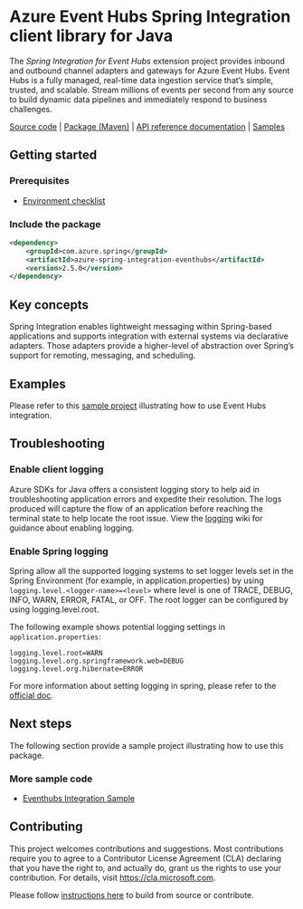 # Azure Event Hubs Spring Integration client library for Java

The *Spring Integration for Event Hubs* extension project provides inbound and outbound channel adapters and gateways for Azure Event Hubs.
Event Hubs is a fully managed, real-time data ingestion service that’s simple, trusted, and scalable. Stream millions of events per second from any source to build dynamic data pipelines and immediately respond to business challenges.

[Source code][src] | [Package (Maven)][package] | [API reference documentation][refdocs] | [Samples][sample]

## Getting started

### Prerequisites
- [Environment checklist][environment_checklist]

### Include the package
[//]: # ({x-version-update-start;com.azure.spring:azure-spring-integration-eventhubs;current})
```xml
<dependency>
    <groupId>com.azure.spring</groupId>
    <artifactId>azure-spring-integration-eventhubs</artifactId>
    <version>2.5.0</version>
</dependency>
```
[//]: # ({x-version-update-end})

## Key concepts
Spring Integration enables lightweight messaging within Spring-based applications and supports integration with external systems via declarative adapters. Those adapters provide a higher-level of abstraction over Spring’s support for remoting, messaging, and scheduling.

## Examples
Please refer to this [sample project][sample] illustrating how to use Event Hubs integration.

## Troubleshooting
### Enable client logging
Azure SDKs for Java offers a consistent logging story to help aid in troubleshooting application errors and expedite their resolution. The logs produced will capture the flow of an application before reaching the terminal state to help locate the root issue. View the [logging][logging] wiki for guidance about enabling logging.

### Enable Spring logging
Spring allow all the supported logging systems to set logger levels set in the Spring Environment (for example, in application.properties) by using `logging.level.<logger-name>=<level>` where level is one of TRACE, DEBUG, INFO, WARN, ERROR, FATAL, or OFF. The root logger can be configured by using logging.level.root.

The following example shows potential logging settings in `application.properties`:

```properties
logging.level.root=WARN
logging.level.org.springframework.web=DEBUG
logging.level.org.hibernate=ERROR
```

For more information about setting logging in spring, please refer to the [official doc][logging_doc].
 

## Next steps

The following section provide a sample project illustrating how to use this package.
### More sample code
- [Eventhubs Integration Sample][sample]

## Contributing
This project welcomes contributions and suggestions.  Most contributions require you to agree to a Contributor License Agreement (CLA) declaring that you have the right to, and actually do, grant us the rights to use your contribution. For details, visit https://cla.microsoft.com.

Please follow [instructions here][contributing_md] to build from source or contribute.

<!-- Link -->
[src]: https://github.com/Azure/azure-sdk-for-java/tree/master/sdk/spring/azure-spring-integration-eventhubs/src
[package]: https://mvnrepository.com/artifact/com.microsoft.azure/spring-integration-eventhubs
[refdocs]: https://azure.github.io/azure-sdk-for-java/springcloud.html#spring-integration-eventhubs
[sample]: https://github.com/Azure/azure-sdk-for-java/tree/master/sdk/spring/azure-spring-boot-samples/azure-spring-integration-sample-eventhubs
[logging]: https://github.com/Azure/azure-sdk-for-java/wiki/Logging-with-Azure-SDK#use-logback-logging-framework-in-a-spring-boot-application
[logging_doc]: https://docs.spring.io/spring-boot/docs/current/reference/html/features.html#boot-features-logging
[contributing_md]: https://github.com/Azure/azure-sdk-for-java/tree/master/sdk/spring/CONTRIBUTING.md
[source_code]: https://github.com/Azure/azure-sdk-for-java/tree/master/sdk/spring/azure-spring-integration-eventhubs
[environment_checklist]: https://github.com/Azure/azure-sdk-for-java/blob/main/sdk/spring/ENVIRONMENT_CHECKLIST.md#ready-to-run-checklist
